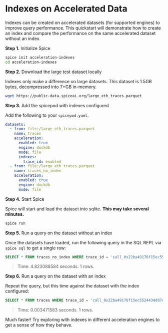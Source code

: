 # Indexes on Accelerated Data

Indexes can be created on accelerated datasets (for supported engines) to improve query performance. This quickstart will demonstrate how to create an index and compare the performance on the same accelerated dataset without an index.

**Step 1.** Initialize Spice

```bash
spice init acceleration-indexes
cd acceleration-indexes
```

**Step 2.** Download the large test dataset locally

Indexes only make a difference on large datasets. This dataset is 1.5GB bytes, decompressed into 7+GB in-memory.

```bash
wget https://public-data.spiceai.org/large_eth_traces.parquet
```

**Step 3.** Add the spicepod with indexes configured

Add the following to your `spicepod.yaml`.

```yaml
datasets:
  - from: file:/large_eth_traces.parquet
    name: traces
    acceleration:
      enabled: true
      engine: duckdb
      mode: file
      indexes:
        trace_id: enabled
  - from: file:/large_eth_traces.parquet
    name: traces_no_index
    acceleration:
      enabled: true
      engine: duckdb
      mode: file
```

**Step 4.** Start Spice

Spice will start and load the dataset into sqlite. **This may take several minutes.**

```bash
spice run
```

**Step 5.** Run a query on the dataset without an index

Once the datasets have loaded, run the following query in the SQL REPL via `spice sql` to get a single row:

```sql
SELECT * FROM traces_no_index WHERE trace_id = 'call_0x22ba49176f15ec5524434d87c47fc9dbff6ef8f584889ab4f0fa830d76a678d4_7_3_2_0_0_0_0_0'
```

> Time: 4.823088584 seconds. 1 rows.

**Step 6.** Run a query on the dataset with an index

Repeat the query, but this time against the dataset with the index configured:

```sql
SELECT * FROM traces WHERE trace_id = 'call_0x22ba49176f15ec5524434d87c47fc9dbff6ef8f584889ab4f0fa830d76a678d4_7_3_2_0_0_0_0_0'
```

> Time: 0.003471583 seconds. 1 rows.

Much faster! Try exploring with indexes in different acceleration engines to get a sense of how they behave.
